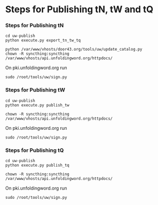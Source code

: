 # Steps for Publishing tN, tW and tQ

### Steps for Publishing tN

    cd uw-publish
    python execute.py export_tn_tw_tq
    
    python /var/www/vhosts/door43.org/tools/uw/update_catalog.py
    chown -R syncthing:syncthing /var/www/vhosts/api.unfoldingword.org/httpdocs/
    
On pki.unfoldingword.org run

    sudo /root/tools/uw/sign.py

### Steps for Publishing tW

    cd uw-publish
    python execute.py publish_tw
    
    chown -R syncthing:syncthing /var/www/vhosts/api.unfoldingword.org/httpdocs/
    
On pki.unfoldingword.org run

    sudo /root/tools/uw/sign.py

### Steps for Publishing tQ

    cd uw-publish
    python execute.py publish_tq
    
    chown -R syncthing:syncthing /var/www/vhosts/api.unfoldingword.org/httpdocs/
    
On pki.unfoldingword.org run

    sudo /root/tools/uw/sign.py
